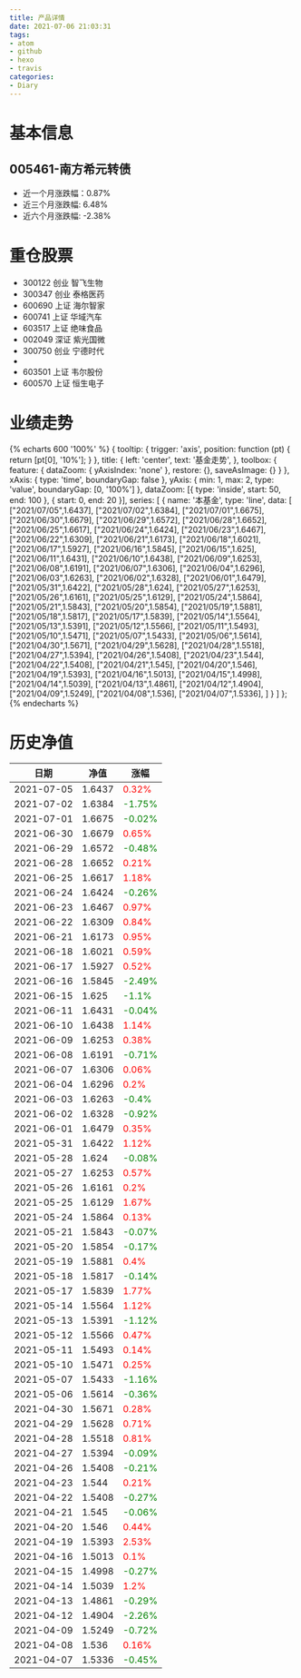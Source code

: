```yaml
---
title: 产品详情
date: 2021-07-06 21:03:31
tags:
- atom
- github
- hexo
- travis
categories:
- Diary
---
```


# 基本信息
## 005461-南方希元转债
- 近一个月涨跌幅：0.87%
- 近三个月涨跌幅: 6.48%
- 近六个月涨跌幅: -2.38%

# 重仓股票
- 300122 创业 智飞生物
- 300347 创业 泰格医药
- 600690 上证 海尔智家
- 600741 上证 华域汽车
- 603517 上证 绝味食品
- 002049 深证 紫光国微
- 300750 创业 宁德时代
- 
- 603501 上证 韦尔股份
- 600570 上证 恒生电子
# 业绩走势

{% echarts 600 '100%' %}
{
  tooltip: {
        trigger: 'axis',
        position: function (pt) {
            return [pt[0], '10%'];
        }
    },
    title: {
        left: 'center',
        text: '基金走势',
    },
    toolbox: {
        feature: {
            dataZoom: {
                yAxisIndex: 'none'
            },
            restore: {},
            saveAsImage: {}
        }
    },
    xAxis: {
        type: 'time',
        boundaryGap: false
    },
    yAxis: {
        min: 1,
        max: 2,
        type: 'value',
        boundaryGap: [0, '100%']
    },
    dataZoom: [{
        type: 'inside',
        start: 50,
        end: 100
    }, {
        start: 0,
        end: 20
    }],
    series: [
        {
            name: '本基金',
            type: 'line',
            data: [
["2021/07/05",1.6437],
["2021/07/02",1.6384],
["2021/07/01",1.6675],
["2021/06/30",1.6679],
["2021/06/29",1.6572],
["2021/06/28",1.6652],
["2021/06/25",1.6617],
["2021/06/24",1.6424],
["2021/06/23",1.6467],
["2021/06/22",1.6309],
["2021/06/21",1.6173],
["2021/06/18",1.6021],
["2021/06/17",1.5927],
["2021/06/16",1.5845],
["2021/06/15",1.625],
["2021/06/11",1.6431],
["2021/06/10",1.6438],
["2021/06/09",1.6253],
["2021/06/08",1.6191],
["2021/06/07",1.6306],
["2021/06/04",1.6296],
["2021/06/03",1.6263],
["2021/06/02",1.6328],
["2021/06/01",1.6479],
["2021/05/31",1.6422],
["2021/05/28",1.624],
["2021/05/27",1.6253],
["2021/05/26",1.6161],
["2021/05/25",1.6129],
["2021/05/24",1.5864],
["2021/05/21",1.5843],
["2021/05/20",1.5854],
["2021/05/19",1.5881],
["2021/05/18",1.5817],
["2021/05/17",1.5839],
["2021/05/14",1.5564],
["2021/05/13",1.5391],
["2021/05/12",1.5566],
["2021/05/11",1.5493],
["2021/05/10",1.5471],
["2021/05/07",1.5433],
["2021/05/06",1.5614],
["2021/04/30",1.5671],
["2021/04/29",1.5628],
["2021/04/28",1.5518],
["2021/04/27",1.5394],
["2021/04/26",1.5408],
["2021/04/23",1.544],
["2021/04/22",1.5408],
["2021/04/21",1.545],
["2021/04/20",1.546],
["2021/04/19",1.5393],
["2021/04/16",1.5013],
["2021/04/15",1.4998],
["2021/04/14",1.5039],
["2021/04/13",1.4861],
["2021/04/12",1.4904],
["2021/04/09",1.5249],
["2021/04/08",1.536],
["2021/04/07",1.5336],
]
        }
    ]
};
{% endecharts %}

# 历史净值

| 日期 | 净值 | 涨幅 |
| --- | --- | --- |
|2021-07-05|1.6437|<font color=red>0.32%</font>|
|2021-07-02|1.6384|<font color=green>-1.75%</font>|
|2021-07-01|1.6675|<font color=green>-0.02%</font>|
|2021-06-30|1.6679|<font color=red>0.65%</font>|
|2021-06-29|1.6572|<font color=green>-0.48%</font>|
|2021-06-28|1.6652|<font color=red>0.21%</font>|
|2021-06-25|1.6617|<font color=red>1.18%</font>|
|2021-06-24|1.6424|<font color=green>-0.26%</font>|
|2021-06-23|1.6467|<font color=red>0.97%</font>|
|2021-06-22|1.6309|<font color=red>0.84%</font>|
|2021-06-21|1.6173|<font color=red>0.95%</font>|
|2021-06-18|1.6021|<font color=red>0.59%</font>|
|2021-06-17|1.5927|<font color=red>0.52%</font>|
|2021-06-16|1.5845|<font color=green>-2.49%</font>|
|2021-06-15|1.625|<font color=green>-1.1%</font>|
|2021-06-11|1.6431|<font color=green>-0.04%</font>|
|2021-06-10|1.6438|<font color=red>1.14%</font>|
|2021-06-09|1.6253|<font color=red>0.38%</font>|
|2021-06-08|1.6191|<font color=green>-0.71%</font>|
|2021-06-07|1.6306|<font color=red>0.06%</font>|
|2021-06-04|1.6296|<font color=red>0.2%</font>|
|2021-06-03|1.6263|<font color=green>-0.4%</font>|
|2021-06-02|1.6328|<font color=green>-0.92%</font>|
|2021-06-01|1.6479|<font color=red>0.35%</font>|
|2021-05-31|1.6422|<font color=red>1.12%</font>|
|2021-05-28|1.624|<font color=green>-0.08%</font>|
|2021-05-27|1.6253|<font color=red>0.57%</font>|
|2021-05-26|1.6161|<font color=red>0.2%</font>|
|2021-05-25|1.6129|<font color=red>1.67%</font>|
|2021-05-24|1.5864|<font color=red>0.13%</font>|
|2021-05-21|1.5843|<font color=green>-0.07%</font>|
|2021-05-20|1.5854|<font color=green>-0.17%</font>|
|2021-05-19|1.5881|<font color=red>0.4%</font>|
|2021-05-18|1.5817|<font color=green>-0.14%</font>|
|2021-05-17|1.5839|<font color=red>1.77%</font>|
|2021-05-14|1.5564|<font color=red>1.12%</font>|
|2021-05-13|1.5391|<font color=green>-1.12%</font>|
|2021-05-12|1.5566|<font color=red>0.47%</font>|
|2021-05-11|1.5493|<font color=red>0.14%</font>|
|2021-05-10|1.5471|<font color=red>0.25%</font>|
|2021-05-07|1.5433|<font color=green>-1.16%</font>|
|2021-05-06|1.5614|<font color=green>-0.36%</font>|
|2021-04-30|1.5671|<font color=red>0.28%</font>|
|2021-04-29|1.5628|<font color=red>0.71%</font>|
|2021-04-28|1.5518|<font color=red>0.81%</font>|
|2021-04-27|1.5394|<font color=green>-0.09%</font>|
|2021-04-26|1.5408|<font color=green>-0.21%</font>|
|2021-04-23|1.544|<font color=red>0.21%</font>|
|2021-04-22|1.5408|<font color=green>-0.27%</font>|
|2021-04-21|1.545|<font color=green>-0.06%</font>|
|2021-04-20|1.546|<font color=red>0.44%</font>|
|2021-04-19|1.5393|<font color=red>2.53%</font>|
|2021-04-16|1.5013|<font color=red>0.1%</font>|
|2021-04-15|1.4998|<font color=green>-0.27%</font>|
|2021-04-14|1.5039|<font color=red>1.2%</font>|
|2021-04-13|1.4861|<font color=green>-0.29%</font>|
|2021-04-12|1.4904|<font color=green>-2.26%</font>|
|2021-04-09|1.5249|<font color=green>-0.72%</font>|
|2021-04-08|1.536|<font color=red>0.16%</font>|
|2021-04-07|1.5336|<font color=green>-0.45%</font>|
